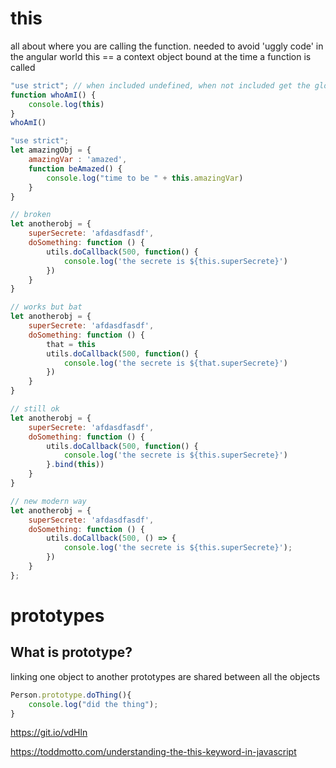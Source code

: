 # this
all about where you are calling the function.
needed to avoid 'uggly code' in the angular world
this == a context object bound at the time a function is called

``` javascript
"use strict"; // when included undefined, when not included get the global object/window
function whoAmI() {
    console.log(this)
}
whoAmI() 
```
``` javascript
"use strict";
let amazingObj = {
    amazingVar : 'amazed',
    function beAmazed() {
        console.log("time to be " + this.amazingVar)
    }
}

// broken
let anotherobj = {
    superSecrete: 'afdasdfasdf',
    doSomething: function () {
        utils.doCallback(500, function() {
            console.log('the secrete is ${this.superSecrete}')
        })
    }
}

// works but bat
let anotherobj = {
    superSecrete: 'afdasdfasdf',
    doSomething: function () {
        that = this
        utils.doCallback(500, function() {
            console.log('the secrete is ${that.superSecrete}')
        })
    }
}

// still ok
let anotherobj = {
    superSecrete: 'afdasdfasdf',
    doSomething: function () {
        utils.doCallback(500, function() {
            console.log('the secrete is ${this.superSecrete}')
        }.bind(this))
    }
}

// new modern way
let anotherobj = {
    superSecrete: 'afdasdfasdf',
    doSomething: function () {
        utils.doCallback(500, () => {
            console.log('the secrete is ${this.superSecrete}');
        })
    }
};
```

# prototypes
## What is prototype?
linking one object to another
prototypes are shared between all the objects
```javascript
Person.prototype.doThing(){
    console.log("did the thing");
}
```

https://git.io/vdHln

https://toddmotto.com/understanding-the-this-keyword-in-javascript